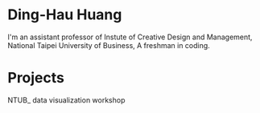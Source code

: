 # Ding-Hau Huang
I'm an assistant professor of Instute of Creative Design and Management, National Taipei University of Business, A freshman in coding.

# Projects
NTUB_ data visualization workshop
